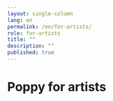 ```yaml
---
layout: single-column
lang: en
permalink: /en/for-artists/
role: for-artists
title: ""
description: ""
published: true
---
```


# Poppy for artists
